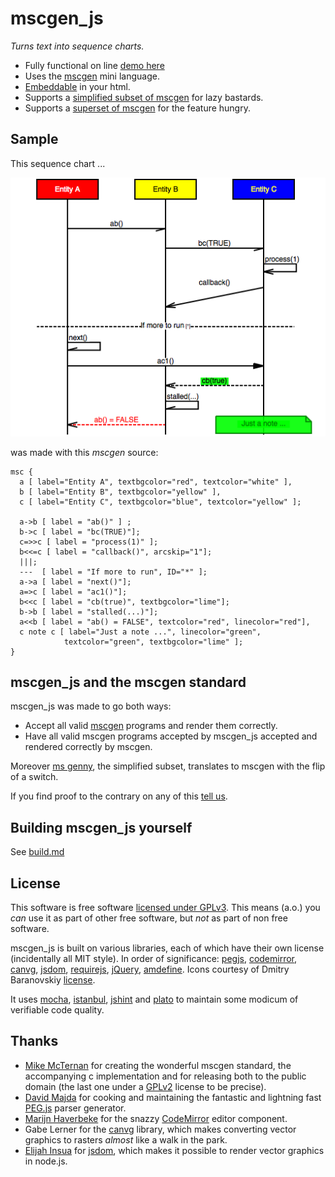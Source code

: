 # mscgen_js
*Turns text into sequence charts.*

- Fully functional on line [demo here][2]
- Uses the [mscgen][1] mini language. 
- [Embeddable][30] in your html.
- Supports a [simplified subset of mscgen][5] for lazy bastards.
- Supports a [superset of mscgen][29] for the feature hungry.

## Sample
This sequence chart ...

![a sample sequence chart, rendered as png](wikum/readme.png)

was made with this *mscgen* source:
``` mscgen
msc {
  a [ label="Entity A", textbgcolor="red", textcolor="white" ],
  b [ label="Entity B", textbgcolor="yellow" ],
  c [ label="Entity C", textbgcolor="blue", textcolor="yellow" ];

  a->b [ label = "ab()" ] ;
  b->c [ label = "bc(TRUE)"];
  c=>>c [ label = "process(1)" ];
  b<<=c [ label = "callback()", arcskip="1"];
  |||;
  ---  [ label = "If more to run", ID="*" ];
  a->a [ label = "next()"];
  a=>c [ label = "ac1()"];
  b<<c [ label = "cb(true)", textbgcolor="lime"];
  b->b [ label = "stalled(...)"];
  a<<b [ label = "ab() = FALSE", textcolor="red", linecolor="red"], 
  c note c [ label="Just a note ...", linecolor="green", 
            textcolor="green", textbgcolor="lime" ];
}
```

## mscgen_js and the mscgen standard
mscgen_js was made to go both ways:

- Accept all valid [mscgen][1] programs and render them correctly. 
- Have all valid mscgen programs accepted by mscgen_js accepted and rendered
  correctly by mscgen.

Moreover [ms genny][5], the simplified subset, translates to mscgen with the 
flip of a switch.

If you find proof to the contrary on any of this [tell us][6].


## Building mscgen_js yourself

See [build.md][7]

## License
This software is free software [licensed under GPLv3][3]. This means (a.o.) you _can_ use
it as part of other free software, but _not_ as part of non free software.

mscgen_js is built on various libraries, each of which have their own license (incidentally all
MIT style). In order of significance: [pegjs][12], [codemirror][13], [canvg][16], [jsdom][25], 
[requirejs][19], [jQuery][14], [amdefine][20]. 
Icons courtesy of Dmitry Baranovskiy [license][18].

It uses [mocha][21], [istanbul][28], [jshint][22] and [plato][23] to maintain some modicum of verifiable code quality. 

## Thanks
- [Mike McTernan][1] for creating the wonderful mscgen standard, the accompanying c implementation and for 
  releasing both to the public domain (the last one under a [GPLv2][18] license to be precise).
- [David Majda][8] for cooking and maintaining the fantastic and lightning fast [PEG.js][9] parser generator.
- [Marijn Haverbeke][10] for the snazzy [CodeMirror][11] editor component.
- Gabe Lerner for the [canvg][17] library, which makes converting vector graphics to rasters _almost_
  like a walk in the park. 
- [Elijah Insua][24] for [jsdom][25], which makes it possible to render vector graphics in node.js.

[1]: http://www.mcternan.me.uk/mscgen
[2]: http://sverweij.github.io/mscgen_js
[3]: wikum/licenses/license.mscgen_js.md
[5]: wikum/msgenny.md
[6]: https://github.com/sverweij/mscgen_js/issues?milestone=2&state=open
[7]: wikum/build.md
[8]: http://majda.cz/en/
[9]: http://pegjs.majda.cz/
[10]: http://marijnhaverbeke.nl
[11]: http://codemirror.net
[12]: wikum/licenses/license.pegjs.md
[13]: wikum/licenses/license.codemirror.md
[14]: wikum/licenses/license.jquery.md
[15]: wikum/licenses/license.icons.md
[16]: wikum/licenses/license.canvg.md
[17]: http://code.google.com/p/canvg/
[18]: http://code.google.com/p/mscgen/source/browse/trunk/COPYING
[19]: wikum/licenses/license.requirejs.md
[20]: wikum/licenses/license.amdefine.md
[21]: wikum/licenses/license.mocha.md
[22]: wikum/licenses/license.jshint.md
[23]: wikum/licenses/license.plato.md
[24]: http://tmpvar.com/
[25]: https://github.com/tmpvar/jsdom
[25]: wikum/licenses/license.jsdom.md
[26]: http://cs.brown.edu/~dap/
[27]: https://npmjs.org/package/posix-getopt
[28]: wikum/licenses/license.istanbul.md
[29]: wikum/xu.md
[30]: http://sverweij.github.io/mscgen_js/embed.html
